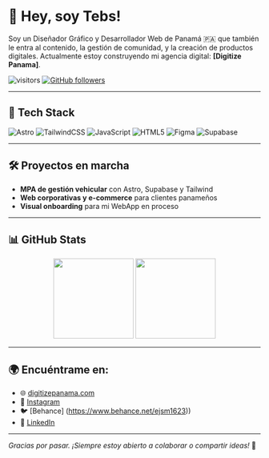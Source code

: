 # 👋 Hey, soy Tebs!

Soy un Diseñador Gráfico y Desarrollador Web de Panamá 🇵🇦 que también le entra al contenido, la gestión de comunidad, y la creación de productos digitales. Actualmente estoy construyendo mi agencia digital: **[Digitize Panama]**.

![visitors](https://komarev.com/ghpvc/?username=Ejsm1623&color=blueviolet&style=flat)
[![GitHub followers](https://img.shields.io/github/followers/Ejsm1623?label=Seguidores&style=social)](https://github.com/TU_USUARIO)

---

## 🚀 Tech Stack
![Astro](https://img.shields.io/badge/Astro-%23FF5D01?style=for-the-badge&logo=astro&logoColor=white)
![TailwindCSS](https://img.shields.io/badge/TailwindCSS-38B2AC?style=for-the-badge&logo=tailwind-css&logoColor=white)
![JavaScript](https://img.shields.io/badge/JavaScript-F7DF1E?style=for-the-badge&logo=javascript&logoColor=black)
![HTML5](https://img.shields.io/badge/HTML5-E34F26?style=for-the-badge&logo=html5&logoColor=white)
![Figma](https://img.shields.io/badge/Figma-F24E1E?style=for-the-badge&logo=figma&logoColor=white)
![Supabase](https://img.shields.io/badge/Supabase-3ECF8E?style=for-the-badge&logo=supabase&logoColor=white)

---

## 🛠 Proyectos en marcha
- **MPA de gestión vehicular** con Astro, Supabase y Tailwind  
- **Web corporativas y e-commerce** para clientes panameños  
- **Visual onboarding** para mi WebApp en proceso  

---

## 📊 GitHub Stats

<div align="center">
  <img src="https://github-readme-stats.vercel.app/api?username=Ejsm1623&show_icons=true&theme=radical&hide=contribs" height="160"/>
  <img src="https://github-readme-stats.vercel.app/api/top-langs/?username=Ejsm1623&layout=compact&theme=radical" height="160"/>
</div>

---

## 🌍 Encuéntrame en:
- 🌐 [digitizepanama.com](https://tudominio.com)
- 📸 [Instagram](https://instagram.com/digitizepanama)
- 🐦 [Behance] (https://www.behance.net/ejsm1623))
- 💼 [LinkedIn](https://www.linkedin.com/in/esteban-samaniego-51298b287/)

---

_Gracias por pasar. ¡Siempre estoy abierto a colaborar o compartir ideas!_ 🚀
